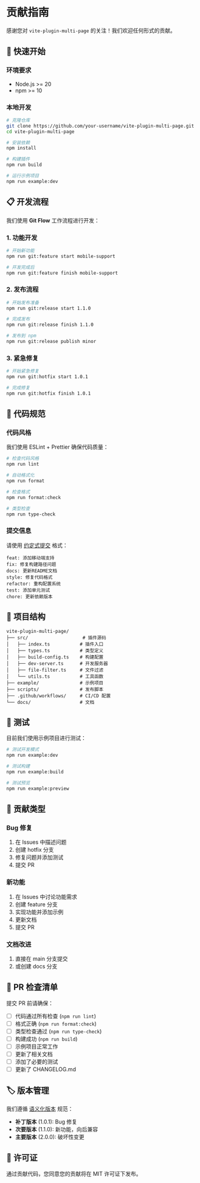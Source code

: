 # 贡献指南

感谢您对 `vite-plugin-multi-page` 的关注！我们欢迎任何形式的贡献。

## 🚀 快速开始

### 环境要求

- Node.js >= 20
- npm >= 10

### 本地开发

```bash
# 克隆仓库
git clone https://github.com/your-username/vite-plugin-multi-page.git
cd vite-plugin-multi-page

# 安装依赖
npm install

# 构建插件
npm run build

# 运行示例项目
npm run example:dev
```

## 📋 开发流程

我们使用 **Git Flow** 工作流程进行开发：

### 1. 功能开发

```bash
# 开始新功能
npm run git:feature start mobile-support

# 开发完成后
npm run git:feature finish mobile-support
```

### 2. 发布流程

```bash
# 开始发布准备
npm run git:release start 1.1.0

# 完成发布
npm run git:release finish 1.1.0

# 发布到 npm
npm run git:release publish minor
```

### 3. 紧急修复

```bash
# 开始紧急修复
npm run git:hotfix start 1.0.1

# 完成修复
npm run git:hotfix finish 1.0.1
```

## 🔧 代码规范

### 代码风格

我们使用 ESLint + Prettier 确保代码质量：

```bash
# 检查代码风格
npm run lint

# 自动格式化
npm run format

# 检查格式
npm run format:check

# 类型检查
npm run type-check
```

### 提交信息

请使用 [约定式提交](https://www.conventionalcommits.org/zh-hans/) 格式：

```
feat: 添加移动端支持
fix: 修复构建路径问题
docs: 更新README文档
style: 修复代码格式
refactor: 重构配置系统
test: 添加单元测试
chore: 更新依赖版本
```

## 📁 项目结构

```
vite-plugin-multi-page/
├── src/                    # 插件源码
│   ├── index.ts           # 插件入口
│   ├── types.ts           # 类型定义
│   ├── build-config.ts    # 构建配置
│   ├── dev-server.ts      # 开发服务器
│   ├── file-filter.ts     # 文件过滤
│   └── utils.ts           # 工具函数
├── example/               # 示例项目
├── scripts/               # 发布脚本
├── .github/workflows/     # CI/CD 配置
└── docs/                  # 文档
```

## 🧪 测试

目前我们使用示例项目进行测试：

```bash
# 测试开发模式
npm run example:dev

# 测试构建
npm run example:build

# 测试预览
npm run example:preview
```

## 🎯 贡献类型

### Bug 修复

1. 在 Issues 中描述问题
2. 创建 hotfix 分支
3. 修复问题并添加测试
4. 提交 PR

### 新功能

1. 在 Issues 中讨论功能需求
2. 创建 feature 分支
3. 实现功能并添加示例
4. 更新文档
5. 提交 PR

### 文档改进

1. 直接在 main 分支提交
2. 或创建 docs 分支

## 📝 PR 检查清单

提交 PR 前请确保：

- [ ] 代码通过所有检查 (`npm run lint`)
- [ ] 格式正确 (`npm run format:check`)
- [ ] 类型检查通过 (`npm run type-check`)
- [ ] 构建成功 (`npm run build`)
- [ ] 示例项目正常工作
- [ ] 更新了相关文档
- [ ] 添加了必要的测试
- [ ] 更新了 CHANGELOG.md

## 🏷️ 版本管理

我们遵循 [语义化版本](https://semver.org/lang/zh-CN/) 规范：

- **补丁版本** (1.0.1): Bug 修复
- **次要版本** (1.1.0): 新功能，向后兼容
- **主要版本** (2.0.0): 破坏性变更

## 📄 许可证

通过贡献代码，您同意您的贡献将在 MIT 许可证下发布。

